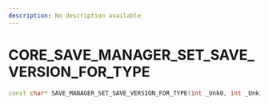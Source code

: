 ```yaml
---
description: No description available 
---
```


# CORE\_SAVE_MANAGER_SET_SAVE_VERSION_FOR_TYPE

```cpp
const char* SAVE_MANAGER_SET_SAVE_VERSION_FOR_TYPE(int _Unk0, int _Unk1);
```
